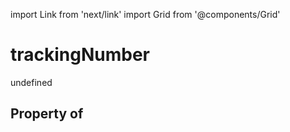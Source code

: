 import Link from 'next/link'
import Grid from '@components/Grid'

# trackingNumber

undefined

## Property of




